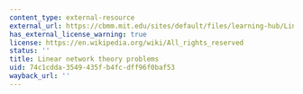 ```yaml
---
content_type: external-resource
external_url: https://cbmm.mit.edu/sites/default/files/learning-hub/Linear_network_theory_problem.pdf
has_external_license_warning: true
license: https://en.wikipedia.org/wiki/All_rights_reserved
status: ''
title: Linear network theory problems
uid: 74c1cdda-3549-435f-b4fc-dff96f0baf53
wayback_url: ''
---
```

